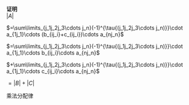 **证明**  
 $|A|$  
  
 $=\sum\limits_{j_1j_2j_3\cdots j_n}(-1)^{\tau{(j_1j_2j_3\cdots j_n)}}\cdot  
a_{1j_1}\cdots (b_{ij_i}+c_{ij_i})\cdots a_{nj_n}$  
  
 $=\sum\limits_{j_1j_2j_3\cdots j_n}(-1)^{\tau{(j_1j_2j_3\cdots j_n)}}\cdot  
a_{1j_1}\cdots b_{ij_i}\cdots a_{nj_n}$  
  
 $+\sum\limits_{j_1j_2j_3\cdots j_n}(-1)^{\tau{(j_1j_2j_3\cdots j_n)}}\cdot  
a_{1j_1}\cdots c_{ij_i}\cdots a_{nj_n}$  
  
 $=|B|+|C|$  
  
乘法分配律  
